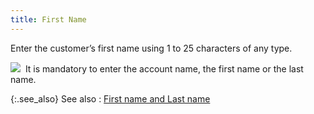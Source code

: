```yaml
---
title: First Name
---
```



Enter the customer’s first name using 1 to 25 characters of any type.


![]({{site.mc_baseurl}}/img/note.gif)  It  is mandatory to enter the account name, the first name or the last name.


{:.see_also}
See also
: [First  name and Last name](JavaScript:RelatedTopics1.Click())<!--Metadata type="DesignerControl" startspan
<object CLASSID="clsid:ADB880A6-D8FF-11CF-9377-00AA003B7A11"
	ID=RelatedTopics1
	TYPE="application/x-oleobject">
</object>-->

<object classid="clsid:ADB880A6-D8FF-11CF-9377-00AA003B7A11" id="RelatedTopics1" type="application/x-oleobject"> 
 <param name="Command" value="Related Topics">
<param name="Window" value="second">
<param name="Item1" value="First name and Last name;{{site.mc_chm}}/customer-details/customer-billing-information/first_name_and_last_name_billing.html">
</object><!--Metadata type="DesignerControl" endspan-->
